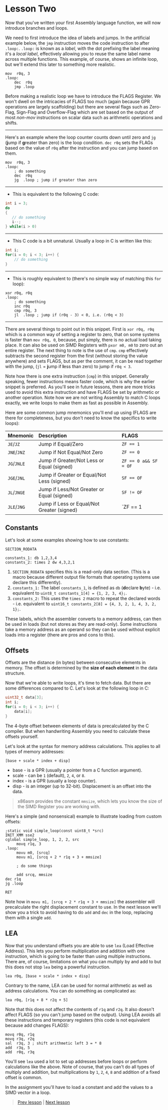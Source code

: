 # Lesson Two

Now that you've written your first Assembly language function, we will now introduce
branches and loops.

We need to first introduce the idea of labels and jumps. In the artificial example below,
the `jmp` instruction moves the code instruction to after `.loop:`. `.loop:` is known as a
*label*, with the dot prefixing the label meaning it's a *local label*, effectively
allowing you to reuse the same label name across multiple functions. This example, of
course, shows an infinite loop, but we'll extend this later to something more realistic.

```assembly
mov  r0q, 3
.loop:
    dec  r0q
    jmp .loop
```

Before making a realistic loop we have to introduce the FLAGS Register. We won't dwell on
the intricacies of FLAGS too much (again because GPR operations are largely scaffolding)
but there are several flags such as Zero-Flag, Sign-Flag and Overflow-Flag which are set
based on the output of most *non-mov* instructions on scalar data such as arithmetic
operations and shifts.

---

Here's an example where the loop counter counts down until zero and `jg` (**j**ump if
**g**reater than zero) is the loop condition. `dec r0q` sets the FLAGs based on the value
of `r0q` after the instruction and you can jump based on them.

```assembly
mov  r0q, 3
.loop:
    ; do something
    dec  r0q
    jg  .loop ; jump if greater than zero
```

---

* This is equivalent to the following C code:

```c
int i = 3;
do
{
   // do something
   i--;
} while(i > 0)
```

---

* This C code is a bit unnatural. Usually a loop in C is written like this:

```c
int i;
for(i = 0; i < 3; i++) {
    // do something
}
```

---

* This is roughly equivalent to (there's no simple way of matching this `for` loop):

```assembly
xor r0q, r0q
.loop:
    ; do something
    inc r0q
    cmp r0q, 3
    jl  .loop ; jump if (r0q - 3) < 0, i.e. (r0q < 3)
```

---

There are several things to point out in this snippet. First is `xor r0q, r0q` which is
a common way of setting a register to zero, that on some systems is faster than `mov r0q,
0`, because, put simply, there is no actual load taking place. It can also be used on
SIMD Registers with `pxor m0, m0` to zero out an entire register. The next thing to
note is the use of `cmp`. `cmp` effectively subtracts the second register from the first
(without storing the value anywhere) and sets FLAGS, but as per the comment, it can be
read together with the jump, (`jl` = **j**ump if **l**ess than zero) to jump if `r0q < 3`.

Note how there is one extra instruction (`cmp`) in this snippet. Generally speaking, fewer
instructions means faster code, which is why the earlier snippet is preferred. As you'll
see in future lessons, there are more tricks used to avoid this extra instruction and have
FLAGS be set by arithmetic or another operation. Note how we are not writing Assembly to
match C loops exactly, we write loops to make them as fast as possible in Assembly.

Here are some common jump mnemonics you'll end up using (FLAGS are there for
completeness, but you don't need to know the specifics to write loops):

| Mnemonic | Description  | FLAGS |
| :-- | :-- | :-- |
| `JE`/`JZ` | Jump if Equal/Zero | `ZF == 1` |
| `JNE`/`JNZ` | Jump if Not Equal/Not Zero | `ZF == 0` |
| `JG`/`JNLE` | Jump if Greater/Not Less or Equal (signed) | `ZF == 0 a&& SF = OF` |
| `JGE`/`JNL` | Jump if Greater or Equal/Not Less (signed) | `SF == OF` |
| `JL`/`JNGE` | Jump if Less/Not Greater or Equal (signed) | `SF != OF` |
| `JLE`/`JNG` | Jump if Less or Equal/Not Greater (signed) | `ZF == 1 || SF != OF` |

## Constants

Let's look at some examples showing how to use constants:

```assembly
SECTION_RODATA

constants_1: db 1,2,3,4
constants_2: times 2 dw 4,3,2,1
```

1. `SECTION_RODATA` specifies this is a read-only data section. (This is a macro because
different output file formats that operating systems use declare this differently).
1. `constants_1:` The label `constants_1`, is defined as `db` (**d**eclare **b**yte) - i.e.
equivalent to `uint8_t constants_1[4] = {1, 2, 3, 4};`.
1. `constants_2:` This uses the `times 2` macro to repeat the declared words - i.e.
equivalent to `uint16_t constants_2[8] = {4, 3, 2, 1, 4, 3, 2, 1};`.

These labels, which the assembler converts to a memory address, can then be used in loads
(but not stores as they are read-only). Some instructions take a memory address as an
operand so they can be used without explicit loads into a register (there are pros and cons
to this).

## Offsets

Offsets are the distance (in bytes) between consecutive elements in memory. The offset is
determined by the **size of each element** in the data structure.

Now that we're able to write loops, it's time to fetch data. But there are some differences
compared to C. Let's look at the following loop in C:

```c
uint32_t data[3];
int i;
for(i = 0; i < 3; i++) {
    data[i];
}
```

The 4-byte offset between elements of data is precalculated by the C compiler. But when
handwriting Assembly you need to calculate these offsets yourself.

Let's look at the syntax for memory address calculations. This applies to all types of
memory addresses:

```assembly
[base + scale * index + disp]
```

* base  - is a GPR (usually a pointer from a C function argument).
* scale - can be `1` (default), `2`, `4`, or `8`.
* index - is a GPR (usually a loop counter).
* disp  - is an integer (up to 32-bit). Displacement is an offset into the data.

> x86asm provides the constant `mmsize`, which lets you know the size of the SIMD Register
> you are working with.

Here's a simple (and nonsensical) example to illustrate loading from custom offsets:

```assembly
;static void simple_loop(const uint8_t *src)
INIT_XMM sse2
cglobal simple_loop, 1, 2, 2, src
     movq r1q, 3
.loop:
     movu m0, [srcq]
     movu m1, [srcq + 2 * r1q + 3 + mmsize]

     ; do some things

     add srcq, mmsize
dec r1q
jg .loop

RET
```

Note how in `movu m1, [srcq + 2 * r1q + 3 + mmsize]` the assembler will precalculate the right
displacement constant to use. In the next lesson we'll show you a trick to avoid having to
do `add` and `dec` in the loop, replacing them with a single `add`.

## LEA

Now that you understand offsets you are able to use `lea` (Load Effective Address). This lets
you perform multiplication and addition with one instruction, which is going to be faster
than using multiple instructions. There are, of course, limitations on what you can
multiply by and add to but this does not stop `lea` being a powerful instruction.

```assembly
lea r0q, [base + scale * index + disp]
```

Contrary to the name, LEA can be used for normal arithmetic as well as address
calculations. You can do something as complicated as:

```assembly
lea r0q, [r1q + 8 * r2q + 5]
```

Note that this does not affect the contents of `r1q` and `r2q`. It also doesn't affect
FLAGS (so you can't jump based on the output). Using LEA avoids all these instructions
and temporary registers (this code is not equivalent because add changes FLAGS):

```assembly
movq r0q, r1q
movq r3q, r2q
sal  r3q, 3 ; shift arithmetic left 3 = * 8
add  r3q, 5
add  r0q, r3q
```

You'll see `lea` used a lot to set up addresses before loops or perform calculations like the
above. Note of course, that you can't do all types of multiply and addition, but
multiplications by `1`, `2`, `4`, `8` and addition of a fixed offset is common.

In the assignment you'll have to load a constant and add the values to a SIMD vector in a
loop.

> [Prev lesson](../lesson-01/README.md) | [Next lesson](../lesson-03/README.md)
